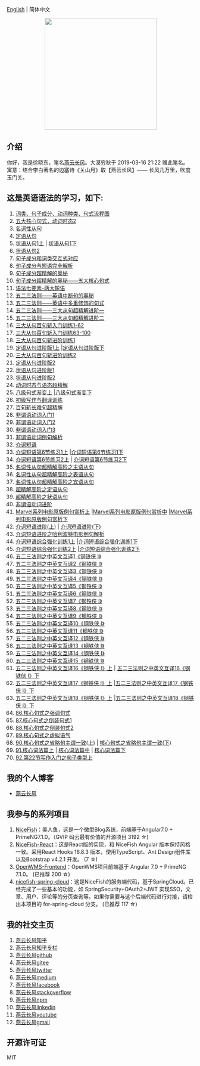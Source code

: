 [English](README.en.md) | 简体中文  

<p align="center">
    <img width="300" src="https://cdn.jsdelivr.net/gh/yanyunchangfeng/cdn@1.0/assets/img/blog/yycf/yanyunchangfeng.png">
</p>

##  介绍
你好，我是徐晓东，笔名[燕云长风](https://yanyunchangfeng.com)。大漠穷秋于 2019-03-16 21:22 赠此笔名。   
寓意：结合李白著名的边塞诗《关山月》取【燕云长风】—— 长风几万里，吹度玉门关。

## 这是英语语法的学习，如下:

1.  [词类、句子成分、动词种类、句式流程图](src/assets/img/lesson1.png) 
2.  [五大核心句式，动词时态2](src/assets/img/lesson2.png)   
3.  [名词性从句](src/assets/img/lesson3.png) 
4.  [定语从句](src/assets/img/lesson4.png)   
5.  [状语从句1上](src/assets/img/lesson5-1.png) |    [状语从句1下](src/assets/img/lesson5-2.png)
6.  [状语从句2](src/assets/img/lesson6.png)   
7.  [句子成分和词类交互式对应](src/assets/img/lesson7.png)   
8.  [句子成分与短语完全解析](src/assets/img/lesson8.png)   
9.  [句子成分超精解的奥秘](src/assets/img/lesson9.png)   
10. [句子成分超精解的奥秘——五大核心句式](src/assets/img/lesson10.png) 
11. [语法七要素-两大短语](src/assets/img/lesson11.png)   
12. [五二三法则——英语中断句的奥秘](src/assets/img/lesson12.png)   
13. [五二三法则——英语中多重修饰的句式](src/assets/img/lesson13.png)   
14. [五二三法则——三大从句超精解进阶一](src/assets/img/lesson14.png)   
15. [五二三法则——三大从句超精解进阶二](src/assets/img/lesson15.png)   
16. [三大从句百句斩入门训练1-62](src/assets/img/lesson16.png)   
17. [三大从句百句斩入门训练63-100](src/assets/img/lesson17.png)   
18. [三大从句百句斩进阶训练1](src/assets/img/lesson18.png)   
19. [定语从句进阶版1上](src/assets/img/lesson19-1.png) |[定语从句进阶版下](src/assets/img/lesson19-2.png)    
20. [三大从句百句斩进阶训练2](src/assets/img/lesson20.png)   
21. [定语从句进阶版2](src/assets/img/lesson21.png)   
22. [状语从句进阶版1](src/assets/img/lesson22.png)   
23. [状语从句进阶版2](src/assets/img/lesson23.png)   
24. [动词时态与语态超精解](src/assets/img/lesson24.png)   
25. [八级句式渐变上](src/assets/img/lesson25-1.png)  |[八级句式渐变下](src/assets/img/lesson25-2.png)   
26. [初级写作与翻译训练](src/assets/img/lesson26.png)   
27. [百句斩长难句超精解](src/assets/img/lesson27.png)   
28. [非谓语动词入门1](src/assets/img/lesson28.png)   
29. [非谓语动词入门2](src/assets/img/lesson29.png)   
30. [非谓语动词入门3](src/assets/img/lesson30.png)   
31. [非谓语动词例句解析](src/assets/img/lesson31.png)   
32. [介词短语](src/assets/img/lesson32.png)   
33. [介词短语第6节练习1上](src/assets/img/lesson33-1.png) |[介词短语第6节练习1下](src/assets/img/lesson33-2.png)    
34. [介词短语第6节练习2上](src/assets/img/lesson34-1.png) |  [介词短语第6节练习2下](src/assets/img/lesson34-2.png)
35. [名词性从句超精解高阶之主语从句](src/assets/img/lesson35.png)   
36. [名词性从句超精解高阶之表语从句](src/assets/img/lesson36.png)   
37. [名词性从句超精解高阶之宾语从句](src/assets/img/lesson37.png)   
38. [超精解高阶之定语从句](src/assets/img/lesson38.png)   
39. [超精解高阶之状语从句](src/assets/img/lesson39.png)   
40. [非谓语动词进阶](src/assets/img/lesson40.png)   
41. [Marvel系列电影原版例句赏析上](src/assets/img/lesson41-1.png)  |[Marvel系列电影原版例句赏析中](src/assets/img/lesson41-2.png)    |[Marvel系列电影原版例句赏析下](src/assets/img/lesson41-3.png)  
42. [介词短语进阶(上)](src/assets/img/lesson42-1.png)  |   [介词短语进阶(下)](src/assets/img/lesson42-2.png)    
43. [介词短语进阶之哈利波特电影例句解析](src/assets/img/lesson43.png)   
44. [介词短语综合强化训练1上](src/assets/img/lesson44-1.png) |[介词短语综合强化训练1下](src/assets/img/lesson44-2.png)   
45. [介词短语综合强化训练2上](src/assets/img/lesson45-1.png) |[介词短语综合强化训练2下](src/assets/img/lesson45-2.png)  
46. [五二三法则之中英文互译1《钢铁侠 I》](src/assets/img/lesson46.png)   
47. [五二三法则之中英文互译2《钢铁侠 I》](src/assets/img/lesson47.png)   
48. [五二三法则之中英文互译3《钢铁侠 I》](src/assets/img/lesson48.png)   
49. [五二三法则之中英文互译4《钢铁侠 I》](src/assets/img/lesson49.png)   
50. [五二三法则之中英文互译5《钢铁侠 I》](src/assets/img/lesson50.png)   
51. [五二三法则之中英文互译6《钢铁侠 I》](src/assets/img/lesson51.png)   
52. [五二三法则之中英文互译7《钢铁侠 I》](src/assets/img/lesson52.png)   
53. [五二三法则之中英文互译8《钢铁侠 I》](src/assets/img/lesson53.png)   
54. [五二三法则之中英文互译9《钢铁侠 I》](src/assets/img/lesson54.png)   
55. [五二三法则之中英文互译10《钢铁侠 I》](src/assets/img/lesson55.png)    
56. [五二三法则之中英文互译11《钢铁侠 I》](src/assets/img/lesson56.png)    
57. [五二三法则之中英文互译12《钢铁侠 I》](src/assets/img/lesson57.png)    
58. [五二三法则之中英文互译13《钢铁侠 I》](src/assets/img/lesson58.png)  
59. [五二三法则之中英文互译14《钢铁侠 I》](src/assets/img/lesson59.png)  
60. [五二三法则之中英文互译15《钢铁侠 I》](src/assets/img/lesson60.png)  
61. [五二三法则之中英文互译16《钢铁侠 I》上](src/assets/img/lesson61-1.png)  | [五二三法则之中英文互译16《钢铁侠 I》下](src/assets/img/lesson61-2.png)  
62. [五二三法则之中英文互译17《钢铁侠 I》上](src/assets/img/lesson62-1.png)  |[五二三法则之中英文互译17《钢铁侠 I》下](src/assets/img/lesson62-2.png)
63. [五二三法则之中英文互译18《钢铁侠 I》上](src/assets/img/lesson63-1.png)  |[五二三法则之中英文互译18《钢铁侠 I》下](src/assets/img/lesson63-2.png)  
86. [86.核心句式之强调句式](src/assets/img/lesson86.png)   
87. [87.核心句式之倒装句式1](src/assets/img/lesson87.png)   
88. [88.核心句式之倒装句式2](src/assets/img/lesson88.png)   
89. [89.核心句式之虚拟语气](src/assets/img/lesson89.png)   
90. [90.核心句式之省略句主谓一致(上)](src/assets/img/lesson90-1.png)   |  [核心句式之省略句主谓一致(下)](src/assets/img/lesson90-2.png) 
91. [91.核心词法篇上](src/assets/img/lesson91-1.png)   |  [核心词法篇中](src/assets/img/lesson91-2.png)   |  [核心词法篇下](src/assets/img/lesson91-3.png)  
92. [92.第22节写作入门之句子类型上](src/assets/img/lesson92-1.png)


## 我的个人博客  

* [燕云长风](https://yanyunchangfeng.github.io) 

## 我参与的系列项目

1. [NiceFish]( https://gitee.com/mumu-osc/NiceFish)：美人鱼，这是一个微型Blog系统，前端基于Angular7.0 + PrimeNG7.1.0。（GVIP 码云最有价值的开源项目 3192 ☆)
2. [NiceFish-React](https://github.com/damoqiongqiu/NiceFish-React)：这是React版的实现，和 NiceFish Angular 版本保持风格一致。采用React Hooks 16.8.3 版本，使用TypeScript、Ant Design组件库以及Bootstrap v4.2.1 开发。  (7 ☆)
3. [OpenWMS-Frontend](https://gitee.com/mumu-osc/OpenWMS-Frontend)：OpenWMS项目前端基于 Angular 7.0 + PrimeNG 7.1.0。  (已推荐 200 ☆)
4. [nicefish-spring-cloud](https://gitee.com/mumu-osc/nicefish-spring-cloud)：这是NiceFish的服务端代码，基于SpringCloud。已经完成了一些基本的功能，如 SpringSecurity+OAuth2+JWT 实现SSO，文章、用户、评论等的分页查询等。如果你需要与这个后端代码进行对接，请检出本项目的 for-spring-cloud 分支。 (已推荐 117 ☆)

## 我的社交主页  

1.  [燕云长风知乎](https://zhihu.com/people/hbxyxuxiaodong)  
2.  [燕云长风知乎专栏](https://zhuanlan.zhihu.com/yanyunchangfeng) 
3.  [燕云长风github](https://github.com/yanyunchangfeng)  
4.  [燕云长风gitee](https://gitee.com/yanyunchangfeng)  
5.  [燕云长风twitter](https://twitter.com/yanyunchangfeng)  
6.  [燕云长风medium](https://medium.com/@yanyunchangfeng)  
7.  [燕云长风facebook](https://facebook.com/yanyunchangfeng)  
8.  [燕云长风stackoverflow](http://stackoverflow.com/users/11366314)  
9.  [燕云长风npm](https://npmjs.com/~yanyunchangfeng)  
10. [燕云长风linkedin](https://www.linkedin.com/in/yanyunchangfeng)  
11. [燕云长风youtube](https://www.youtube.com/channel/UCaz2-l8Bd8tTBf1q-2ww7VA)  
12. [燕云长风gmail](mailto:yanyunchangfeng@gamil.com)

## 开源许可证

MIT